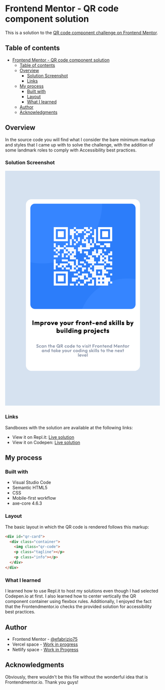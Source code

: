 # Frontend Mentor - QR code component solution

This is a solution to the [QR code component challenge on Frontend Mentor](https://www.frontendmentor.io/challenges/qr-code-component-iux_sIO_H).

## Table of contents

- [Frontend Mentor - QR code component solution](#frontend-mentor---qr-code-component-solution)
  - [Table of contents](#table-of-contents)
  - [Overview](#overview)
    - [Solution Screenshot](#solution-screenshot)
    - [Links](#links)
  - [My process](#my-process)
    - [Built with](#built-with)
    - [Layout](#layout)
    - [What I learned](#what-i-learned)
  - [Author](#author)
  - [Acknowledgments](#acknowledgments)

## Overview

In the source code you will find what I consider the bare minimum markup and styles that I came up with to solve the challenge, with the addition of some landmark roles to comply with Accessibility best practices.

### Solution Screenshot

![Solution screenshot](./images/solution_3.png)

### Links

Sandboxes with the solution are available at the following links:

- View it on Repl.it: [Live solution](https://qr-code-solution.emanuelef75.repl.co/)
- View it on Codepen: [Live solution](https://codepen.io/Emanuele-Fabrizio/live/RwqXMVd)

## My process

### Built with

- Visual Studio Code
- Semantic HTML5
- CSS
- Mobile-first workflow
- axe-core 4.6.3

### Layout

The basic layout in which the QR code is rendered follows this markup:

```html
<div id="qr-card">
  <div class="container">
    <img class="qr-code">
    <p class="tagline"></p>
    <p class="info"></p>
  </div>
</div>
```

### What I learned

I learned how to use Repl.it to host my solutions even though I had selected Codepen.io at first. I also learned how to center vertically the QR component container using flexbox rules.
Additionally, I enjoyed the fact that the Frontendmentor.io checks the provided solution for accessibility best practices.

## Author

- Frontend Mentor - [@efabrizio75](https://www.frontendmentor.io/profile/efabrizio75)
- Vercel space - [Work in progress](https://vercel-tmpl-react.vercel.app/)
- Netlify space - [Work in Progress](https://factotum-jammming.netlify.app/)

## Acknowledgments

Obviously, there wouldn't be this file without the wonderful idea that is Frontendmentor.io. Thank you guys!
